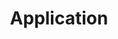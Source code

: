 ---
permalink: /application/
title: "Application"
toc: true
toc_label: "Application"
toc_sticky: true
toc_icon: "calendar"
---
